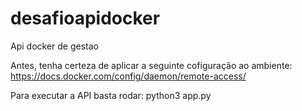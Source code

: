 # desafioapidocker
Api docker de gestao

Antes, tenha certeza de aplicar a seguinte cofiguração ao ambiente: https://docs.docker.com/config/daemon/remote-access/

Para executar a API basta rodar: python3 app.py
